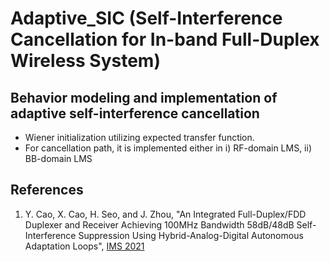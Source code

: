 # Adaptive_SIC (Self-Interference Cancellation for In-band Full-Duplex Wireless System)
## Behavior modeling and implementation of adaptive self-interference cancellation 
- Wiener initialization utilizing expected transfer function.
- For cancellation path, it is implemented either in i) RF-domain LMS, ii) BB-domain LMS


## References
1. Y. Cao, X. Cao, H. Seo, and J. Zhou, "An Integrated Full-Duplex/FDD Duplexer and Receiver Achieving 100MHz Bandwidth 58dB/48dB Self-Interference Suppression Using Hybrid-Analog-Digital Autonomous Adaptation Loops", [IMS 2021](https://ieeexplore.ieee.org/abstract/document/9223872/)

